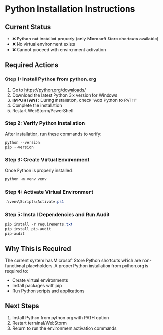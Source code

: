 # Python Installation Instructions

## Current Status
- ❌ Python not installed properly (only Microsoft Store shortcuts available)
- ❌ No virtual environment exists
- ❌ Cannot proceed with environment activation

## Required Actions

### Step 1: Install Python from python.org
1. Go to https://python.org/downloads/
2. Download the latest Python 3.x version for Windows
3. **IMPORTANT**: During installation, check "Add Python to PATH"
4. Complete the installation
5. Restart WebStorm/PowerShell

### Step 2: Verify Python Installation
After installation, run these commands to verify:
```powershell
python --version
pip --version
```

### Step 3: Create Virtual Environment
Once Python is properly installed:
```powershell
python -m venv venv
```

### Step 4: Activate Virtual Environment
```powershell
.\venv\Scripts\Activate.ps1
```

### Step 5: Install Dependencies and Run Audit
```powershell
pip install -r requirements.txt
pip install pip-audit
pip-audit
```

## Why This is Required
The current system has Microsoft Store Python shortcuts which are non-functional placeholders. A proper Python installation from python.org is required to:
- Create virtual environments
- Install packages with pip
- Run Python scripts and applications

## Next Steps
1. Install Python from python.org with PATH option
2. Restart terminal/WebStorm
3. Return to run the environment activation commands